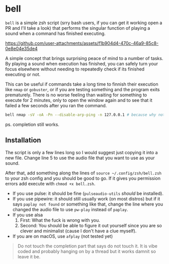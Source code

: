 # bell
`bell` is a simple zsh script (srry bash users, if you can get it working open a PR and I'll take a look) that performs the singular function of playing a sound when a command has finished executing.


https://github.com/user-attachments/assets/f1b904d4-470c-46a9-85c8-0e8e04e35de4


A simple concept that brings surprising peace of mind to a number of tasks.
By playing a sound when execution has finished, you can safely turn your focus elsewhere without needing to repeatedly check if its finished executing or not.

This can be useful if commands take a long time to finnish their execution like `nmap` or `gobuster`, or if you are testing something and the program exits prematurely. There is no worse feeling than waiting for something to execute for 2 minutes, only to open the window again and to see that it failed a few seconds after you ran the command.

```bash
bell nmap -sV -oA -Pn --disable-arp-ping -n 127.0.0.1 # because why not scan localhost lmao
```

ps. completion still works.

## Installation
The script is only a few lines long so I would suggest just copying it into a new file.
Change line 5 to use the audio file that you want to use as your sound.

After that, add something along the lines of `source ~/.config/zsh/bell.zsh` to your zsh config and you should be good to go. If it gives you permission errors add execute with `chmod +x bell.zsh`.

- If you use pulse: it should be fine (`pulseaudio-utils` _should_ be installed).
- If you use pipewire: it should still usually work (on most distros) but if it says `paplay not found` or something like that, change the line where you changed the audio file to use `pw-play` instead of `paplay`.
- If you use alsa
    1. First: What the fuck is wrong with you.
    2. Second: You should be able to figure it out yourself since you are so clever and minimalist (cause I don't have a clue myself).
- If you are on macOS, use `afplay` (not tested yet)

> Do not touch the completion part that says do not touch it. It is vibe coded and probably hanging on by a thread but it works damnit so leave it be.
